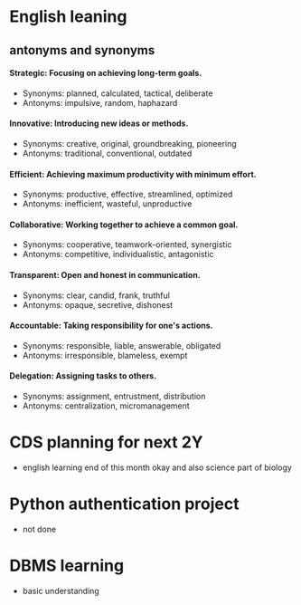 # English leaning

## antonyms and synonyms
#### Strategic: Focusing on achieving long-term goals.
* Synonyms: planned, calculated, tactical, deliberate
* Antonyms: impulsive, random, haphazard

#### Innovative: Introducing new ideas or methods.
* Synonyms: creative, original, groundbreaking, pioneering
* Antonyms: traditional, conventional, outdated

#### Efficient: Achieving maximum productivity with minimum effort.
* Synonyms: productive, effective, streamlined, optimized
* Antonyms: inefficient, wasteful, unproductive

#### Collaborative: Working together to achieve a common goal.
* Synonyms: cooperative, teamwork-oriented, synergistic
* Antonyms: competitive, individualistic, antagonistic

#### Transparent: Open and honest in communication.
* Synonyms: clear, candid, frank, truthful
* Antonyms: opaque, secretive, dishonest

#### Accountable: Taking responsibility for one's actions.
* Synonyms: responsible, liable, answerable, obligated
* Antonyms: irresponsible, blameless, exempt

#### Delegation: Assigning tasks to others.
* Synonyms: assignment, entrustment, distribution
* Antonyms: centralization, micromanagement


# CDS planning for next 2Y
- english learning end of this month okay and also science part of biology

# Python authentication project
- not done

# DBMS learning
- basic understanding